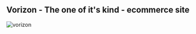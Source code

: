 ## Vorizon - The one of it's kind - ecommerce site

![vorizon](https://github.com/Aryankpoor/e-commerce-site/blob/master/assets/app.png)


